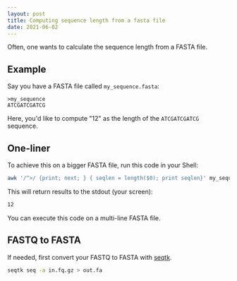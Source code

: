 ```yaml
---
layout: post
title: Computing sequence length from a fasta file 
date: 2021-06-02
---
```


Often, one wants to calculate the sequence length from a FASTA file. 

## Example

Say you have a FASTA file called `my_sequence.fasta`:  

```
>my_sequence
ATCGATCGATCG
```

Here, you'd like to compute "12" as the length of the `ATCGATCGATCG` sequence. 

## One-liner

To achieve this on a bigger FASTA file, run this code in your Shell: 

```bash
awk '/^>/ {print; next; } { seqlen = length($0); print seqlen}' my_sequences.fasta
```

This will return results to the stdout (your screen): 

```bash
12
```

You can execute this code on a multi-line FASTA file.


## FASTQ to FASTA

If needed, first convert your FASTQ to FASTA with [seqtk](https://github.com/lh3/seqtk).

```bash
seqtk seq -a in.fq.gz > out.fa
```
